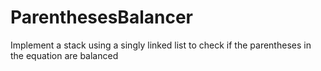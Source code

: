 # ParenthesesBalancer
Implement a stack using a singly linked list to check if the parentheses in the equation are balanced
